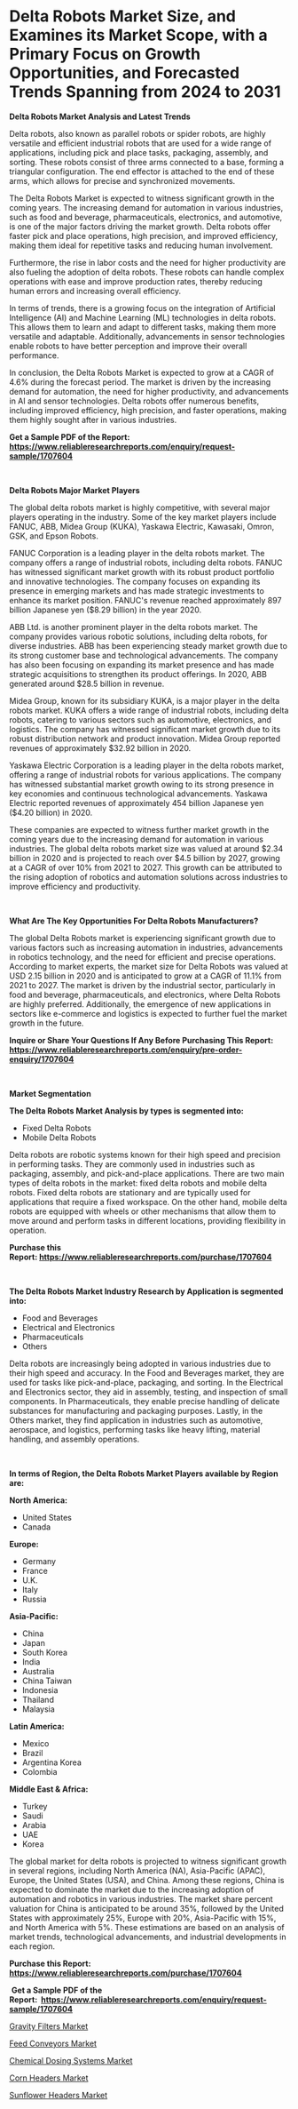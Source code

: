 <p><h1>Delta Robots Market Size, and Examines its Market Scope, with a Primary Focus on Growth Opportunities, and Forecasted Trends Spanning from 2024 to 2031</h1></p><p><strong>Delta Robots Market Analysis and Latest Trends</strong></p>
<p><p>Delta robots, also known as parallel robots or spider robots, are highly versatile and efficient industrial robots that are used for a wide range of applications, including pick and place tasks, packaging, assembly, and sorting. These robots consist of three arms connected to a base, forming a triangular configuration. The end effector is attached to the end of these arms, which allows for precise and synchronized movements.</p><p>The Delta Robots Market is expected to witness significant growth in the coming years. The increasing demand for automation in various industries, such as food and beverage, pharmaceuticals, electronics, and automotive, is one of the major factors driving the market growth. Delta robots offer faster pick and place operations, high precision, and improved efficiency, making them ideal for repetitive tasks and reducing human involvement.</p><p>Furthermore, the rise in labor costs and the need for higher productivity are also fueling the adoption of delta robots. These robots can handle complex operations with ease and improve production rates, thereby reducing human errors and increasing overall efficiency.</p><p>In terms of trends, there is a growing focus on the integration of Artificial Intelligence (AI) and Machine Learning (ML) technologies in delta robots. This allows them to learn and adapt to different tasks, making them more versatile and adaptable. Additionally, advancements in sensor technologies enable robots to have better perception and improve their overall performance.</p><p>In conclusion, the Delta Robots Market is expected to grow at a CAGR of 4.6% during the forecast period. The market is driven by the increasing demand for automation, the need for higher productivity, and advancements in AI and sensor technologies. Delta robots offer numerous benefits, including improved efficiency, high precision, and faster operations, making them highly sought after in various industries.</p></p>
<p><strong>Get a Sample PDF of the Report:&nbsp; <a href="https://www.reliableresearchreports.com/enquiry/request-sample/1707604">https://www.reliableresearchreports.com/enquiry/request-sample/1707604</a></strong></p>
<p>&nbsp;</p>
<p><strong>Delta Robots Major Market Players</strong></p>
<p><p>The global delta robots market is highly competitive, with several major players operating in the industry. Some of the key market players include FANUC, ABB, Midea Group (KUKA), Yaskawa Electric, Kawasaki, Omron, GSK, and Epson Robots.</p><p>FANUC Corporation is a leading player in the delta robots market. The company offers a range of industrial robots, including delta robots. FANUC has witnessed significant market growth with its robust product portfolio and innovative technologies. The company focuses on expanding its presence in emerging markets and has made strategic investments to enhance its market position. FANUC's revenue reached approximately 897 billion Japanese yen ($8.29 billion) in the year 2020.</p><p>ABB Ltd. is another prominent player in the delta robots market. The company provides various robotic solutions, including delta robots, for diverse industries. ABB has been experiencing steady market growth due to its strong customer base and technological advancements. The company has also been focusing on expanding its market presence and has made strategic acquisitions to strengthen its product offerings. In 2020, ABB generated around $28.5 billion in revenue.</p><p>Midea Group, known for its subsidiary KUKA, is a major player in the delta robots market. KUKA offers a wide range of industrial robots, including delta robots, catering to various sectors such as automotive, electronics, and logistics. The company has witnessed significant market growth due to its robust distribution network and product innovation. Midea Group reported revenues of approximately $32.92 billion in 2020.</p><p>Yaskawa Electric Corporation is a leading player in the delta robots market, offering a range of industrial robots for various applications. The company has witnessed substantial market growth owing to its strong presence in key economies and continuous technological advancements. Yaskawa Electric reported revenues of approximately 454 billion Japanese yen ($4.20 billion) in 2020.</p><p>These companies are expected to witness further market growth in the coming years due to the increasing demand for automation in various industries. The global delta robots market size was valued at around $2.34 billion in 2020 and is projected to reach over $4.5 billion by 2027, growing at a CAGR of over 10% from 2021 to 2027. This growth can be attributed to the rising adoption of robotics and automation solutions across industries to improve efficiency and productivity.</p></p>
<p>&nbsp;</p>
<p><strong>What Are The Key Opportunities For Delta Robots Manufacturers?</strong></p>
<p><p>The global Delta Robots market is experiencing significant growth due to various factors such as increasing automation in industries, advancements in robotics technology, and the need for efficient and precise operations. According to market experts, the market size for Delta Robots was valued at USD 2.15 billion in 2020 and is anticipated to grow at a CAGR of 11.1% from 2021 to 2027. The market is driven by the industrial sector, particularly in food and beverage, pharmaceuticals, and electronics, where Delta Robots are highly preferred. Additionally, the emergence of new applications in sectors like e-commerce and logistics is expected to further fuel the market growth in the future.</p></p>
<p><strong>Inquire or Share Your Questions If Any Before Purchasing This Report: <a href="https://www.reliableresearchreports.com/enquiry/pre-order-enquiry/1707604">https://www.reliableresearchreports.com/enquiry/pre-order-enquiry/1707604</a></strong></p>
<p>&nbsp;</p>
<p><strong>Market Segmentation</strong></p>
<p><strong>The Delta Robots Market Analysis by types is segmented into:</strong></p>
<p><ul><li>Fixed Delta Robots</li><li>Mobile Delta Robots</li></ul></p>
<p><p>Delta robots are robotic systems known for their high speed and precision in performing tasks. They are commonly used in industries such as packaging, assembly, and pick-and-place applications. There are two main types of delta robots in the market: fixed delta robots and mobile delta robots. Fixed delta robots are stationary and are typically used for applications that require a fixed workspace. On the other hand, mobile delta robots are equipped with wheels or other mechanisms that allow them to move around and perform tasks in different locations, providing flexibility in operation.</p></p>
<p><strong>Purchase this Report:&nbsp;<a href="https://www.reliableresearchreports.com/purchase/1707604">https://www.reliableresearchreports.com/purchase/1707604</a></strong></p>
<p>&nbsp;</p>
<p><strong>The Delta Robots Market Industry Research by Application is segmented into:</strong></p>
<p><ul><li>Food and Beverages</li><li>Electrical and Electronics</li><li>Pharmaceuticals</li><li>Others</li></ul></p>
<p><p>Delta robots are increasingly being adopted in various industries due to their high speed and accuracy. In the Food and Beverages market, they are used for tasks like pick-and-place, packaging, and sorting. In the Electrical and Electronics sector, they aid in assembly, testing, and inspection of small components. In Pharmaceuticals, they enable precise handling of delicate substances for manufacturing and packaging purposes. Lastly, in the Others market, they find application in industries such as automotive, aerospace, and logistics, performing tasks like heavy lifting, material handling, and assembly operations.</p></p>
<p>&nbsp;</p>
<p><strong>In terms of Region, the Delta Robots Market Players available by Region are:</strong></p>
<p>
    <p> <strong> North America: </strong>
        <ul>
            <li>United States</li>
            <li>Canada</li>
        </ul>
        </p> 
    <p> <strong> Europe: </strong>
        <ul>
            <li>Germany</li>
            <li>France</li>
            <li>U.K.</li>
            <li>Italy</li>
            <li>Russia</li>
        </ul>
        </p> 
    <p> <strong> Asia-Pacific: </strong>
        <ul>
            <li>China</li>
            <li>Japan</li>
            <li>South Korea</li>
            <li>India</li>
            <li>Australia</li>
            <li>China Taiwan</li>
            <li>Indonesia</li>
            <li>Thailand</li>
            <li>Malaysia</li>
        </ul>
        </p> 
    <p> <strong> Latin America: </strong>
        <ul>
            <li>Mexico</li>
            <li>Brazil</li>
            <li>Argentina Korea</li>
            <li>Colombia</li>
        </ul>
        </p> 
    <p> <strong> Middle East & Africa: </strong>
        <ul>
            <li>Turkey</li>
            <li>Saudi</li>
            <li>Arabia</li>
            <li>UAE</li>
            <li>Korea</li>
        </ul>
    </p>
    </p>
<p><p>The global market for delta robots is projected to witness significant growth in several regions, including North America (NA), Asia-Pacific (APAC), Europe, the United States (USA), and China. Among these regions, China is expected to dominate the market due to the increasing adoption of automation and robotics in various industries. The market share percent valuation for China is anticipated to be around 35%, followed by the United States with approximately 25%, Europe with 20%, Asia-Pacific with 15%, and North America with 5%. These estimations are based on an analysis of market trends, technological advancements, and industrial developments in each region.</p></p>
<p><strong>Purchase this Report: <a href="https://www.reliableresearchreports.com/purchase/1707604">https://www.reliableresearchreports.com/purchase/1707604</a></strong></p>
<p>&nbsp;<strong>Get a Sample PDF of the Report:&nbsp;&nbsp;<a href="https://www.reliableresearchreports.com/enquiry/request-sample/1707604">https://www.reliableresearchreports.com/enquiry/request-sample/1707604</a></strong></p>
<p><strong></strong></p>
<p><p><a href="https://github.com/castoriffic/Market-Research-Report-List-2/blob/main/gravity-filters-market.md">Gravity Filters Market</a></p><p><a href="https://github.com/lilstefpacute/Market-Research-Report-List-2/blob/main/feed-conveyors-market.md">Feed Conveyors Market</a></p><p><a href="https://github.com/rexevange/Market-Research-Report-List-2/blob/main/chemical-dosing-systems-market.md">Chemical Dosing Systems Market</a></p><p><a href="https://github.com/ashepherd82/Market-Research-Report-List-2/blob/main/corn-headers-market.md">Corn Headers Market</a></p><p><a href="https://github.com/FassouRP/Market-Research-Report-List-2/blob/main/sunflower-headers-market.md">Sunflower Headers Market</a></p></p>